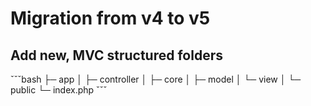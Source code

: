 # Migration from v4 to v5

## Add new, MVC structured folders

ˇˇˇbash
├─ app
│   ├─ controller
│   ├─ core
│   ├─ model
│   └─ view
│
└─ public
    └─ index.php
ˇˇˇ
